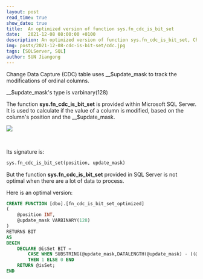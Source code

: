 ```yaml
---
layout: post
read_time: true
show_date: true
title:  An optimized version of function sys.fn_cdc_is_bit_set
date:   2021-12-08 08:00:00 +0100
description: An optimized version of function sys.fn_cdc_is_bit_set, Change Data Capture Table, update_mask
img: posts/2021-12-08-cdc-is-bit-set/cdc.jpg 
tags: [SQLServer, SQL]
author: SUN Jiangong
---
```


Change Data Capture (CDC) table uses __$update_mask to track the modifications of ordinal columns.

__$update_mask's type is varbinary(128)

The function **sys.fn_cdc_is_bit_set** is provided within Microsoft SQL Server. It is used to calculate if the value of a column is modified, based on the column's position and the __$update_mask.

<!--more-->

![](./../../../assets/img/posts/2021-12-08-cdc-is-bit-set/cdc.jpg)

<br />

Its signature is:

```sql
sys.fn_cdc_is_bit_set(position, update_mask)
```

But the function **sys.fn_cdc_is_bit_set** provided in SQL Server is not optimal when there are a lot of data to process.

Here is an optimal version:

```sql
CREATE FUNCTION [dbo].[fn_cdc_is_bit_set_optimized]
(
    @position INT,
    @update_mask VARBINARY(128)
)
RETURNS BIT
AS
BEGIN
    DECLARE @isSet BIT =
        CASE WHEN SUBSTRING(@update_mask,DATALENGTH(@update_mask) - ((@position-1)/8),1) & POWER(2, (@position-1)%8) > 0
        THEN 1 ELSE 0 END
    RETURN @isSet;
END
```
